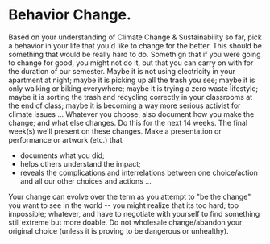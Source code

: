 # Behavior Change.

Based on your understanding of Climate Change & Sustainability so far, pick a behavior in your life that you'd like to change for the better. This should be something that would be really hard to do. Somethign that if you were going to change for good, you might not do it, but that you can carry on with for the duration of our semester. Maybe it is not using electricity in your apartment at night; maybe it is picking up all the trash you see; maybe it is only walking or biking everywhere; maybe it is trying a zero waste lifestyle; maybe it is sorting the trash and recycling correctly in your classrooms at the end of class; maybe it is becoming a way more serious activist for climate issues ... Whatever you choose, also document how you make the change; and what else changes. Do this for the next 14 weeks. The final week(s) we'll present on these changes. Make a presentation or performance or artwork (etc.) that

- documents what you did;
- helps others understand the impact;
- reveals the complications and interrelations between one choice/action and all our other choices and actions ...

Your change can evolve over the term as you attempt to "be the change" you want to see in the world -- you might realize that its too hard; too impossible; whatever, and have to negotiate with yourself to find something still extreme but more doable. Do not wholesale change/abandon your original choice (unless it is proving to be dangerous or unhealthy).
